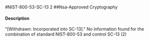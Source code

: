 #NIST-800-53-SC-13 2
##Nsa-Approved Cryptography
#### Description
"[Withdrawn: Incorporated into SC-13]."
No information found for the combination of standard NIST-800-53 and control SC-13 (2)
